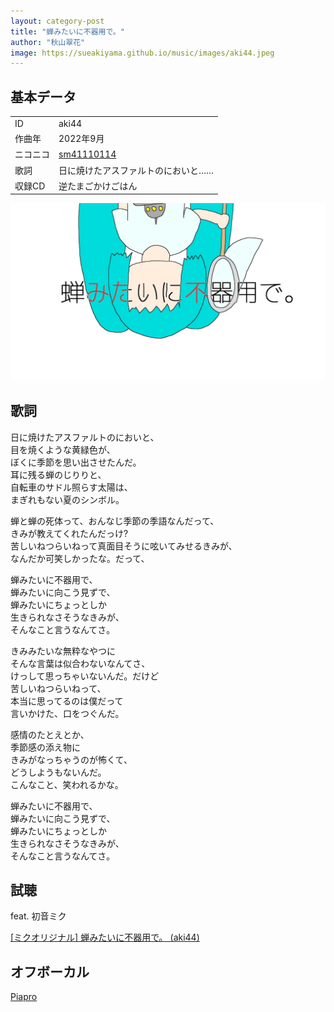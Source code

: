 ```yaml
---
layout: category-post
title: "蝉みたいに不器用で。"
author: "秋山翠花"
image: https://sueakiyama.github.io/music/images/aki44.jpeg
---
```


## 基本データ
<div class="song-block">
<table class="float-left">
  <tr>
    <td>ID</td>
    <td>aki44</td>
  </tr>
  <tr>
    <td>作曲年</td>
    <td>2022年9月</td>
  </tr>
  <tr>
    <td>ニコニコ</td>
    <td><a href="https://nico.ms/sm41110114">sm41110114</a></td>
  </tr>
  <tr>
    <td>歌詞</td>
    <td>日に焼けたアスファルトのにおいと……</td>
  </tr>
  <tr>
    <td>収録CD</td>
    <td>逆たまごかけごはん</td>
  </tr>
</table>

<img class="float-right" src="images/aki44.jpeg" alt="逆たまごかけごはん">
</div>

## 歌詞

日に焼けたアスファルトのにおいと、  
目を焼くような黄緑色が、  
ぼくに季節を思い出させたんだ。  
耳に残る蝉のじりりと、  
自転車のサドル照らす太陽は、  
まぎれもない夏のシンボル。

蝉と蝉の死体って、おんなじ季節の季語なんだって、  
きみが教えてくれたんだっけ?  
苦しいねつらいねって真面目そうに呟いてみせるきみが、  
なんだか可笑しかったな。だって、

蝉みたいに不器用で、  
蝉みたいに向こう見ずで、  
蝉みたいにちょっとしか  
生きられなさそうなきみが、  
そんなこと言うなんてさ。

きみみたいな無粋なやつに  
そんな言葉は似合わないなんてさ、  
けっして思っちゃいないんだ。だけど  
苦しいねつらいねって、  
本当に思ってるのは僕だって  
言いかけた、口をつぐんだ。

感情のたとえとか、  
季節感の添え物に  
きみがなっちゃうのが怖くて、  
どうしようもないんだ。  
こんなこと、笑われるかな。

蝉みたいに不器用で、  
蝉みたいに向こう見ずで、  
蝉みたいにちょっとしか  
生きられなさそうなきみが、  
そんなこと言うなんてさ。

## 試聴

feat. 初音ミク  
<script type="application/javascript" src="https://embed.nicovideo.jp/watch/sm41110114/script?w=640&h=360"></script><noscript><a href="https://www.nicovideo.jp/watch/sm41110114">[ミクオリジナル] 蝉みたいに不器用で。 (aki44)</a></noscript>

## オフボーカル

<a href="https://piapro.jp/t/yzQh" target="_blank">Piapro</a>

